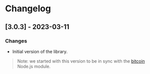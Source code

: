 # Changelog

## [3.0.3] - 2023-03-11

### Changes
- Initial version of the library.

> Note: we started with this version to be in sync with the [bitcoin](https://github.com/jb55/node-bitcoin.git) Node.js
> module.
